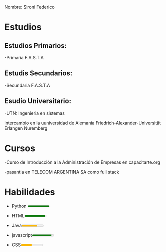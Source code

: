 Nombre: Sironi Federico

# Estudios

## Estudios Primarios:

-Primaria F.A.S.T.A 

## Estudis Secundarios:

-Secundaria F.A.S.T.A 

## Esudio Universitario:

-UTN: Ingenieria en sistemas

intercambio en la uuniversidad de Alemania Friedrich-Alexander-Universität Erlangen Nuremberg

# Cursos

-Curso de Introducción a la Administración de Empresas en capacitarte.org

-pasantia en TELECOM ARGENTINA SA como full stack

# Habilidades

- Python <meter min="0" max="100"
           low="25" high="75"
           optimum="100" value="100">

-  HTML<meter min="0" max="100"
           low="25" high="75"
           optimum="100" value="95">

- Java<meter min="0" max="100"
           low="25" high="75"
           optimum="100" value="70">

- javascript<meter min="0" max="100"
           low="25" high="75"
           optimum="100" value="90">
- CSS<meter min="0" max="100"
           low="25" high="75"
           optimum="100" value="50">







